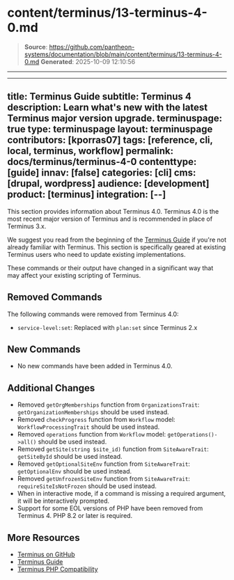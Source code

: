 # content/terminus/13-terminus-4-0.md

> **Source**: https://github.com/pantheon-systems/documentation/blob/main/content/terminus/13-terminus-4-0.md
> **Generated**: 2025-10-09 12:10:56

---

---
title: Terminus Guide
subtitle: Terminus 4
description: Learn what's new with the latest Terminus major version upgrade.
terminuspage: true
type: terminuspage
layout: terminuspage
contributors: [kporras07]
tags: [reference, cli, local, terminus, workflow]
permalink: docs/terminus/terminus-4-0
contenttype: [guide]
innav: [false]
categories: [cli]
cms: [drupal, wordpress]
audience: [development]
product: [terminus]
integration: [--]
---

This section provides information about Terminus 4.0. Terminus 4.0 is the most recent major version of Terminus and is recommended in place of Terminus 3.x.

<Alert title="Note" type="info" >

We suggest you read from the beginning of the [Terminus Guide](/terminus) if you're not already familiar with Terminus. This section is specifically geared at existing Terminus users who need to update existing implementations.

</Alert>

These commands or their output have changed in a significant way that may affect your existing scripting of Terminus.

## Removed Commands
The following commands were removed from Terminus 4.0:
- `service-level:set`: Replaced with `plan:set` since Terminus 2.x

## New Commands
- No new commands have been added in Terminus 4.0.

## Additional Changes
- Removed `getOrgMemberships` function from `OrganizationsTrait`: `getOrganizationMemberships` should be used instead.
- Removed `checkProgress` function from `Workflow` model: `WorkflowProcessingTrait` should be used instead.
- Removed `operations` function from `Workflow` model: `getOperations()->all()` should be used instead.
- Removed `getSite(string $site_id)` function from `SiteAwareTrait`: `getSiteById` should be used instead.
- Removed `getOptionalSiteEnv` function from `SiteAwareTrait`: `getOptionalEnv` should be used instead.
- Removed `getUnfrozenSiteEnv` function from `SiteAwareTrait`: `requireSiteIsNotFrozen` should be used instead.
- When in interactive mode, if a command is missing a required argument, it will be interactively prompted.
- Support for some EOL versions of PHP have been removed from Terminus 4. PHP 8.2 or later is required.

## More Resources

- [Terminus on GitHub](https://github.com/pantheon-systems/terminus)
- [Terminus Guide](/terminus)
- [Terminus PHP Compatibility](/terminus/supported-terminus#php-version-compatibility-matrix)